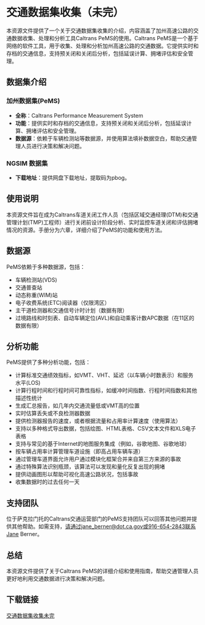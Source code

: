 # 交通数据集收集（未完）

本资源文件提供了一个关于交通数据集收集的介绍，内容涵盖了加州高速公路的交通数据收集、处理和分析工具Caltrans PeMS的使用。Caltrans PeMS是一个基于网络的软件工具，用于收集、处理和分析加州高速公路的交通数据。它提供实时和存档的交通信息，支持预关闭和关闭后分析，包括延误计算、拥堵评估和安全管理。

## 数据集介绍

### 加州数据集(PeMS)

- **全称**：Caltrans Performance Measurement System
- **功能**：提供实时和存档的交通信息，支持预关闭和关闭后分析，包括延误计算、拥堵评估和安全管理。
- **数据源**：依赖于车辆检测站等数据源，并使用算法填补数据空白，帮助交通管理人员进行决策和解决问题。

### NGSIM 数据集

- **下载地址**：提供网盘下载地址，提取码为pbog。

## 使用说明

本资源文件旨在成为Caltrans车道关闭工作人员（包括区域交通经理(DTM)和交通管理计划(TMP)工程师）进行关闭前设计阶段分析、实时监控车道关闭和评估拥堵情况的资源。手册分为六章，详细介绍了PeMS的功能和使用方法。

## 数据源

PeMS依赖于多种数据源，包括：

- 车辆检测站(VDS)
- 交通普查站
- 动态称重(WIM)站
- 电子收费系统(ETC)阅读器（仅限湾区）
- 主干道检测器和交通信号计时计划（数据有限）
- 过境路线和时刻表、自动车辆定位(AVL)和自动乘客计数APC数据（在11区的数据有限）

## 分析功能

PeMS提供了多种分析功能，包括：

- 计算标准交通绩效指标，如VMT、VHT、延迟（以车辆小时数表示）和服务水平(LOS)
- 计算行程时间和行程时间可靠性指标，如缓冲时间指数、行程时间指数和其他描述性统计
- 生成汇总报告，如几年内交通流量低或VMT高的位置
- 实时估算丢失或不良检测器数据
- 提供检测器报告的速度，或者根据流量和占用率计算速度（使用算法）
- 支持以多种格式导出数据，包括绘图、HTML表格、CSV文本文件和XLS电子表格
- 支持与常见的基于Internet的地图服务集成（例如，谷歌地图、谷歌地球）
- 按车辆占用率计算管理车道设施（即高占用车辆车道）
- 通过管理车道界面允许用户通过模块化框架合并来自第三方来源的事故
- 通过特殊算法识别瓶颈，该算法可以发现和量化反复出现的拥堵
- 提供动画图形以帮助可视化高速公路状况，包括事故
- 收集数据时的过去任何一天

## 支持团队

位于萨克拉门托的Caltrans交通运营部门的PeMS支持团队可以回答其他问题并提供其他帮助。如需支持，请通过jane_berner@dot.ca.gov或916-654-2843联系Jane Berner。

## 总结

本资源文件提供了关于Caltrans PeMS的详细介绍和使用指南，帮助交通管理人员更好地利用交通数据进行决策和解决问题。

## 下载链接

[交通数据集收集未完](https://pan.quark.cn/s/e2ebad394c4d)